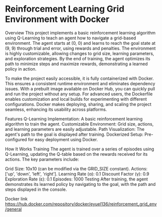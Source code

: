 # Reinforcement Learning Grid Environment with Docker
Overview
This project implements a basic reinforcement learning algorithm using Q-Learning to teach an agent how to navigate a grid-based environment. The agent starts at (0, 0) and learns to reach the goal state at (9, 9) through trial and error, using rewards and penalties. The environment is highly customizable, allowing changes to grid size, learning parameters, and exploration strategies. By the end of training, the agent optimizes its path to minimize steps and maximize rewards, demonstrating a learned policy in action.

To make the project easily accessible, it is fully containerized with Docker. This ensures a consistent runtime environment and eliminates dependency issues. With a prebuilt image available on Docker Hub, you can quickly pull and run the project without any setup. For advanced users, the Dockerfile enables customization and local builds for experimenting with different configurations. Docker makes deploying, sharing, and scaling the project seamless, enhancing its usability across platforms. 

Features
Q-Learning Implementation: A basic reinforcement learning algorithm to train the agent.
Customizable Environment: Grid size, actions, and learning parameters are easily adjustable.
Path Visualization: The agent's path to the goal is displayed after training.
Dockerized Setup: Pre-configured for easy deployment using Docker.

How It Works
Training
The agent is trained over a series of episodes using Q-Learning, updating the Q-table based on the rewards received for its actions. The key parameters include:

Grid Size: 10x10 (can be modified via the GRID_SIZE constant).
Actions: ['up', 'down', 'left', 'right'].
Learning Rate (α): 0.1
Discount Factor (γ): 0.9
Exploration Rate (ε): 0.1
Episodes: 1000
Testing
After training, the agent demonstrates its learned policy by navigating to the goal, with the path and steps displayed in the console.

Docker link
https://hub.docker.com/repository/docker/eyuel136/reinforcement_grid_env/general

